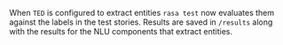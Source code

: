 When `TED` is configured to extract entities `rasa test` now evaluates them against the labels in the test stories. Results are saved in `/results` along with the results for the NLU components that extract entities.  
